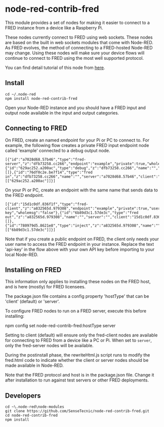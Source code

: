# node-red-contrib-fred

This module provides a set of nodes for making it easier to connect to a FRED instance from a device like a Raspberry Pi.  

These nodes currently connect to FRED using web sockets.  These nodes are based on the built in web sockets modules that come with Node-RED.  As FRED evolves, the method of connecting to a FRED-hosted Node-RED may change.  Using these nodes will make sure your device flows will continue to connect to FRED using the most well supported protocol.

You can find detail tutorial of this node from [here](http://developers.sensetecnic.com/article/tutorial-connecting-device-node-red-to-cloud-node-red/).

## Install

```
cd ~/.node-red
npm install node-red-contrib-fred
```

Open your Node-RED instance and you should have a FRED input and output node available in the input and output categories.

## Connecting to FRED

On FRED, create an named endpoint for your Pi or PC to connect to.  For example, the following flow creates a private FRED input endpoint node called 'example' connected to a debug output node.

```
[{"id":"a7028d68.57b46","type":"fred-server","z":"dfb73258.cc266","endpoint":"example","private":true,"wholemsg":"false"},{"id":"629ac252.a200ac","type":"debug","z":"dfb73258.cc266","name":"","active":true,"console":"false","complete":"false","x":417.5,"y":274,"wires":[]},{"id":"76df0c2e.be7f14","type":"fred in","z":"dfb73258.cc266","name":"","server":"a7028d68.57b46","client":"","x":183,"y":274,"wires":[["629ac252.a200ac"]]}]
```

On your Pi or PC, create an endpoint with the same name that sends data to the FRED endpoint.

```
[{"id":"15d1c0df.836f1f","type":"fred-client","z":"a832565d.979308","endpoint":"example","private":true,"username":"mike","apikey":"api-key","wholemsg":"false"},{"id":"6b89d3c1.57de3c","type":"fred out","z":"a832565d.979308","name":"","server":"","client":"15d1c0df.836f1f","x":402,"y":280,"wires":[]},{"id":"780979d5.8621e8","type":"inject","z":"a832565d.979308","name":"","topic":"asdfasf","payload":"fasdfsaf","payloadType":"str","repeat":"","crontab":"","once":false,"x":185,"y":246,"wires":[["6b89d3c1.57de3c"]]}]
```

Note that if you create a public endpoint on FRED, the client  only needs your user name to access the FRED endpoint in your instance.  Replace the text 'api-key' in the flow above with your own API key before importing to your local Node-RED.

## Installing on FRED

This information only applies to installing these nodes on the FRED host, and is here (mostly) for FRED licensees.

The package.json file contains a config property 'hostType' that can be 'client' (default) or 'server'.

To configure FRED nodes to run on a FRED server, execute this before installing:

npm config set node-red-contrib-fred:hostType server

Setting to client (default) will ensure only the fred-client nodes are available for connecting to FRED from a device like a PC or Pi.  When set to `server`, only the fred-server nodes will be available.

During the postinstall phase, the rewriteHtml.js script runs to modify the fred.html code to indicate whether the client or server nodes should be made available in Node-RED.

Note that the FRED protocol and host is in the package.json file.  Change it after installation to run against test servers or other FRED deployments.

## Developers

```
cd ~\.node-red\node-modules
git clone https://github.com/SenseTecnic/node-red-contrib-fred.git
cd node-red-contrib-fred
npm install
```

